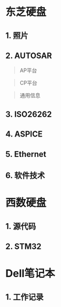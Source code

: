 # 东芝硬盘

## 1. 照片

## 2. AUTOSAR

> AP平台     

> CP平台  

> 通用信息

## 3. ISO26262

## 4. ASPICE

## 5. Ethernet

## 6. 软件技术





# 西数硬盘

## 1. 源代码

## 2. STM32



# Dell笔记本

## 1. 工作记录



